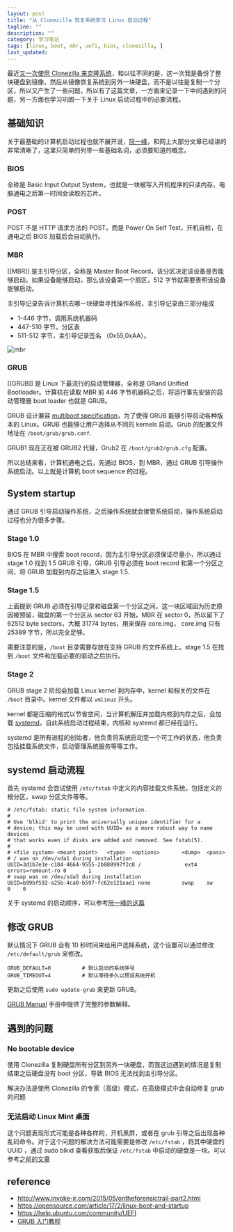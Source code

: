 ```yaml
---
layout: post
title: "从 Clonezilla 恢复系统学习 Linux 启动过程"
tagline: ""
description: ""
category: 学习笔记
tags: [linux, boot, mbr, uefi, bios, clonezilla, ]
last_updated:
---
```


最近[又一次使用 Clonezilla 来克隆系统](/post/2016/08/clonezilla-clone-system.html)，和以往不同的是，这一次我是备份了整块硬盘到镜像，然后从镜像恢复系统到另外一块硬盘，而不是以往是复制一个分区，所以又产生了一些问题，所以有了这篇文章，一方面来记录一下中间遇到的问题，另一方面也学习巩固一下关于 Linux 启动过程中的必要流程。

## 基础知识
关于最基础的计算机启动过程也就不展开说，[阮一峰](http://www.ruanyifeng.com/blog/2013/02/booting.html)，和网上大部分文章已经讲的非常清晰了，这里只简单的列举一些基础名词，必须要知道的概念。

### BIOS
全称是 Basic Input Output System，也就是一块被写入开机程序的只读内存，电脑通电之后第一时间会读取的芯片。

### POST
POST 不是 HTTP 请求方法的 POST，而是 Power On Self Test，开机自检，在通电之后 BIOS 加载后会自动执行。

### MBR
[[MBR]] 是主引导分区，全称是 Master Boot Record，该分区决定该设备是否能够启动。如果设备能够启动，那么该设备第一个扇区，512 字节就需要表明该设备能够启动。

主引导记录告诉计算机去哪一块硬盘寻找操作系统，主引导记录由三部分组成

- 1-446 字节，调用系统机器码
- 447-510 字节，分区表
- 511-512 字节，主引导记录签名 （0x55,0xAA）。

![mbr](/assets/boot-mbr.png)

### GRUB
[[GRUB]] 是 Linux 下最流行的启动管理器，全称是 GRand Unified Bootloader。计算机在读取 MBR 前 446 字节机器码之后，将运行事先安装的启动管理器 boot loader 也就是 GRUB。

GRUB 设计兼容 [multiboot specification](https://en.wikipedia.org/wiki/Multiboot_Specification)，为了使得 GRUB 能够引导启动各种版本的 Linux。GRUB 也能够让用户选择从不同的 kernels 启动。Grub 的配置文件地址在 `/boot/grub/grub.conf`.

GRUB1 现在正在被 GRUB2 代替，Grub2 在 `/boot/grub2/grub.cfg` 配置。

所以总结来看，计算机通电之后，先通过 BIOS，到 MBR，通过 GRUB 引导操作系统启动。以上就是计算机 boot sequence 的过程。

## System startup
通过 GRUB 引导启动操作系统，之后操作系统就会接管系统启动，操作系统启动过程也分为很多步骤。

### Stage 1.0
BIOS 在 MBR 中搜索 boot record，因为主引导分区必须保证尽量小，所以通过 stage 1.0 找到 1.5 GRUB 引导，GRUB 引导必须在 boot record 和第一个分区之间，将 GRUB 加载到内存之后进入 stage 1.5.

### Stage 1.5
上面提到 GRUB 必须在引导记录和磁盘第一个分区之间，这一块区域因为历史原因被预留，磁盘的第一个分区从 sector 63 开始，MBR 在 sector 0，所以留下了 62512 byte sectors，大概 31774 bytes，用来保存 core.img， core.img 只有 25389 字节，所以完全足够。

需要注意的是，`/boot` 目录需要存放在支持 GRUB 的文件系统上。stage 1.5 在找到 `/boot` 文件和加载必要的驱动之后执行。

### Stage 2
GRUB stage 2 阶段会加载 Linux kernel 到内存中，kernel 和相关的文件在 `/boot` 目录中。kernel 文件都以 `vmlinuz` 开头。

kernel 都是压缩的格式以节省空间，当计算机解压并加载内核到内存之后，会加载 [systemd](https://en.wikipedia.org/wiki/Systemd)，自此系统启动过程结束，内核和 systemd 都已经在运行。

systemd 是所有进程的创始者，他负责将系统启动至一个可工作的状态，他负责包括挂载系统文件，启动管理系统服务等等工作。

## systemd 启动流程
首先 systemd 会尝试使用 `/etc/fstab` 中定义的内容挂载文件系统，包括定义的根分区，swap 分区文件等等。

    # /etc/fstab: static file system information.
    #
    # Use 'blkid' to print the universally unique identifier for a
    # device; this may be used with UUID= as a more robust way to name devices
    # that works even if disks are added and removed. See fstab(5).
    #
    # <file system> <mount point>   <type>  <options>       <dump>  <pass>
    # / was on /dev/sda1 during installation
    UUID=3d1b7e3e-c184-4664-9555-2b088997f2c8 /              ext4    errors=remount-ro 0       1
    # swap was on /dev/sda5 during installation
    UUID=b99bf592-a25b-4ca0-b597-fc62e121aae1 none          swap    sw            0    0

关于 systemd 的启动顺序，可以参考[阮一峰的这篇](http://www.ruanyifeng.com/blog/2016/03/systemd-tutorial-commands.html)

## 修改 GRUB
默认情况下 GRUB 会有 10 秒时间来给用户选择系统，这个设置可以通过修改 `/etc/default/grub` 来修改。

    GRUB_DEFAULT=0          # 默认启动的系统序号
    GRUB_TIMEOUT=4          # 默认等待多久以预设系统开机

更新之后使用 `sudo update-grub` 来更新 GRUB。

[GRUB Manual](https://www.gnu.org/software/grub/manual/grub.html#Simple-configuration) 手册中提供了完整的参数解释。

## 遇到的问题

### No bootable device
使用 Clonezilla 复制硬盘所有分区到另外一块硬盘，而我这边遇到的情况是复制结束之后硬盘没有 boot 分区，导致 BIOS 无法找到主引导分区。

解决办法是使用 Clonezilla 的专家（高级）模式，在高级模式中会自动修复 grub 的问题

### 无法启动 Linux Mint 桌面
这个问题表现形式可能是各种各样的，开机黑屏，或者在 grub 引导之后出现各种乱码命令。对于这个问题的解决方法可能需要是修改 `/etc/fstab` ，将其中硬盘的 UUID ，通过 sudo blkid 查看获取后保证 `/etc/fstab` 中启动的硬盘是一块。可以参考[之前的文章](/post/2016/08/clonezilla-clone-system.html)

## reference

- <http://www.invoke-ir.com/2015/05/ontheforensictrail-part2.html>
- <https://opensource.com/article/17/2/linux-boot-and-startup>
- <https://help.ubuntu.com/community/UEFI>
- [GRUB 入门教程](https://wiki.ubuntu.com.cn/GRUB%E5%85%A5%E9%97%A8%E6%95%99%E7%A8%8B)
